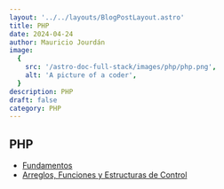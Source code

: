 ```yaml
---
layout: '../../layouts/BlogPostLayout.astro'
title: PHP
date: 2024-04-24
author: Mauricio Jourdán
image:
  {
    src: '/astro-doc-full-stack/images/php/php.png',
    alt: 'A picture of a coder',
  }
description: PHP
draft: false
category: PHP
---
```


## PHP

- [Fundamentos](/astro-doc-full-stack/blog/php/fundamentals)
- [Arreglos, Funciones y Estructuras de Control](/astro-doc-full-stack/blog/php/arreglos-funciones-estructuras-de-control)
